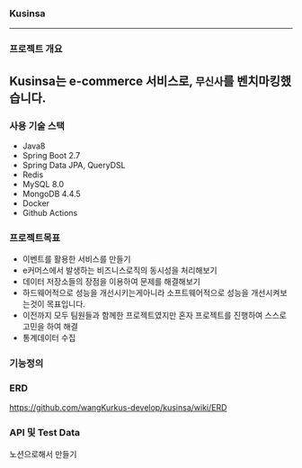 ### Kusinsa
---
### 프로젝트 개요
Kusinsa는 e-commerce 서비스로, `무신사`를 벤치마킹했습니다.
---
### 사용 기술 스택
- Java8
- Spring Boot 2.7
- Spring Data JPA, QueryDSL
- Redis
- MySQL 8.0
- MongoDB 4.4.5
- Docker
- Github Actions


### 프로젝트목표
- 이벤트를 활용한 서비스를 만들기
- e커머스에서 발생하는 비즈니스로직의 동시성을 처리해보기
- 데이터 저장소들의 장점을 이용하여 문제를 해결해보기
- 하드웨어적으로 성능을 개선시키는게아니라 소프트웨어적으로 성능을 개선시켜보는것이 목표입니다.
- 이전까지 모두 팀원들과 함께한 프로젝트였지만 혼자 프로젝트를 진행하여 스스로 고민을 하여 해결
- 통계데이터 수집

### 기능정의 


### ERD
<https://github.com/wangKurkus-develop/kusinsa/wiki/ERD>


### API 및 Test Data
노션으로해서 만들기

